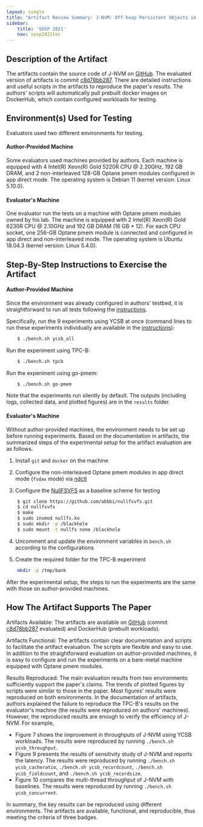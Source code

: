 ```yaml
---
layout: single
title: "Artifact Review Summary: J-NVM: Off-heap Persistent Objects in Java"
sidebar:
    title: 'SOSP 2021'
    nav: sosp2021toc
---
```



## Description of the Artifact

The artifacts contain the source code of J-NVM on [GitHub](https://github.com/jnvm-project/jnvm). The evaluated version of artifacts is commit [c8d78bb287](https://github.com/jnvm-project/jnvm/tree/c8d78bb2877c78b5420d479bdc42afe4f66df524). There are detailed instructions and useful scripts in the artifacts to reproduce the paper's results. The authors' scripts will automatically pull prebuilt docker images on DockerHub, which contain configured workloads for testing.

## Environment(s) Used for Testing

Evaluators used two different environments for testing.

#### Author-Provided Machine

Some evaluators used machines provided by authors. Each machine is equipped with 4 Intel(R) Xeon(R) Gold 5220R CPU @ 2.20GHz, 192 GB DRAM, and 2 non-interleaved 128-GB Optane pmem modules configured in app direct mode. The operating system is Debian 11 (kernel version: Linux 5.10.0).

#### Evaluator's Machine

One evaluator run the tests on a machine with Optane pmem modules owned by his lab. The machine is equipped with 2 Intel(R) Xeon(R) Gold 6230R CPU @ 2.10GHz and 192 GB DRAM (16 GB * 12). For each CPU socket, one 256-GB Optane pmem module is connected and configured in app direct and non-interleaved mode. The operating system is Ubuntu 18.04.3 (kernel version: Linux 5.4.0).

## Step-By-Step Instructions to Exercise the Artifact

#### Author-Provided Machine

Since the environment was already configured in authors' testbed, it is straightforward to run all tests following the [instructions](https://github.com/jnvm-project/jnvm/blob/c8d78bb2877c78b5420d479bdc42afe4f66df524/EXPERIMENTS.md).

Specifically, run the 9 experiments using YCSB at once (command lines to run these experiments individually are available in the [instructions](https://github.com/jnvm-project/jnvm/blob/c8d78bb2877c78b5420d479bdc42afe4f66df524/EXPERIMENTS.md)):

```sh
    $ ./bench.sh ycsb_all
```

Run the experiment using TPC-B:

```sh
    $ ./bench.sh tpcb
```

Run the experiment using go-pmem:

```sh
    $ ./bench.sh go-pmem
```

Note that the experiments run silently by default. The outputs (including logs, collected data, and plotted figures) are in the `results` folder.

#### Evaluator's Machine

Without author-provided machines, the environment needs to be set up before running experiments. Based on the documentation in artifacts, the summarized steps of the experimental setup for the artifact evaluation are as follows.

1. Install `git` and `docker` on the machine

2. Configure the non-interleaved Optane pmem modules in app direct mode (`fsdax` mode) via [ndctl](https://docs.pmem.io/persistent-memory/getting-started-guide/what-is-ndctl)

3. Configure the [NullFSVFS](https://github.com/abbbi/nullfsvfs) as a baseline scheme for testing

```sh
    $ git clone https://github.com/abbbi/nullfsvfs.git
    $ cd nullfsvfs
    $ make
    $ sudo insmod nullfs.ko
    $ sudo mkdir -p /blackhole
    $ sudo mount -t nullfs none /blackhole
```

4. Uncomment and update the environment variables in `bench.sh` according to the configurations

5. Create the required folder for the TPC-B experiment

```sh
    mkdir -p /tmp/bank
```

After the experimental setup, the steps to run the experiments are the same with those on author-provided machines.


## How The Artifact Supports The Paper

Artifacts Available: The artifacts are available on [GitHub](https://github.com/jnvm-project/jnvm) (commit [c8d78bb287](https://github.com/jnvm-project/jnvm/tree/c8d78bb2877c78b5420d479bdc42afe4f66df524) evaluated) and DockerHub (prebuilt workloads).

Artifacts Functional: The artifacts contain clear documentation and scripts to facilitate the artifact evaluation. The scripts are flexible and easy to use. In addition to the straightforward evaluation on author-provided machines, it is easy to configure and run the experiments on a bare-metal machine equipped with Optane pmem modules.

Results Reproduced: The main evaluation results from two environments sufficiently support the paper's claims. The trends of plotted figures by scripts were similar to those in the paper. Most figures' results were reproduced on both environments. In the documentation of artifacts, authors explained the failure to reproduce the TPC-B's results on the evaluator's machine (the results were reproduced on authors' machines). However, the reproduced results are enough to verify the efficiency of J-NVM. For example,

- Figure 7 shows the improvement in throughputs of J-NVM using YCSB workloads. The results were reproduced by running `./bench.sh ycsb_throughput`.
- Figure 9 presents the results of sensitivity study of J-NVM and reports the latency. The results were reproduced by running `./bench.sh ycsb_cacheratio`, `./bench.sh ycsb_recordcount`, `./bench.sh ycsb_fieldcount`, and `./bench.sh ycsb_recordsize`.
- Figure 10 compares the multi-thread throughput of J-NVM with baselines. The results were reproduced by running `./bench.sh ycsb_concurrent`.

In summary, the key results can be reproduced using different environments. The artifacts are available, functional, and reproducible, thus meeting the criteria of three badges.
